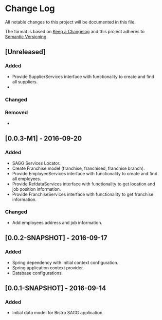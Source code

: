 # Change Log
All notable changes to this project will be documented in this file.

The format is based on [Keep a Changelog](http://keepachangelog.com/) 
and this project adheres to [Semantic Versioning](http://semver.org/).

## [Unreleased]
### Added
- Provide SupplierServices interface with functionality to create and find all suppliers.
- 

### Changed

### Removed
-

## [0.0.3-M1] - 2016-09-20
### Added
- SAGG Services Locator.
- Create Franchise model (franchise, franchised, franchise branch).
- Provide EmployeeServices interface with functionality to create and find all employees.
- Provide RefdataServices interface with functionality to get location and job position information.
- Provide FranchiseServices interface with functionality to get franchise information.
### Changed
- Add employees address and job information.

## [0.0.2-SNAPSHOT] - 2016-09-17
### Added
- Spring dependency with initial context configuration.
- Spring application context provider.
- Database configurations.

## [0.0.1-SNAPSHOT] - 2016-09-14
### Added
- Initial data model for Bistro SAGG application.